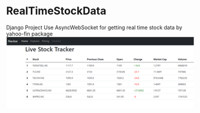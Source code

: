 # RealTimeStockData
Django Project 
Use AsyncWebSocket for getting real time stock data by yahoo-fin package 
![Stocks](images/stock_tracker.png)
